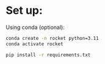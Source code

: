 # Set up:
Using conda (optional):
```bash
conda create -n rocket python=3.11
conda activate rocket
```

```bash
pip install -r requirements.txt
```
